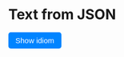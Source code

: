 <h1>Text from JSON</h1>

<style>
  button {
  background: #0084ff;
  border: none;
  border-radius: 5px;
  padding: 8px 14px;
  font-size: 15px;
  color: #fff;
}

</style>

<div>
  <button id="btn1">Show idiom</button>
 
</div>

<dl id="quote"></dl>


<script>
var btn = $("#btn1");

// handle click and add class
btn.on("click", function(e) {

  $.ajax({
    url: "https://martinbarge.github.io/sml5202-19-sts/datasets/idioms.json",
    dataType: "json"
  }).done(function(result) {
    let id = Math.floor(Math.random() * 5);
    let idiom = result['idioms'][id]['idiom'];
    let meaning = result['idioms'][id]['meaning'];
    let example = result['idioms'][id]['example'];

    let dstring = "Idiom: " + idiom + " Meaning: " + meaning + " Example: " + example;
    //dataContainer.text(dstring);
    
    document.querySelector("#quote").innerHTML = "<dt>" + idiom + "</dt>" + "<dd><strong>Example:</strong> " + example + "</dd><dd><strong>Meaning:</strong> " + meaning + "</dd></dt>" ;
  });
});
</script>
